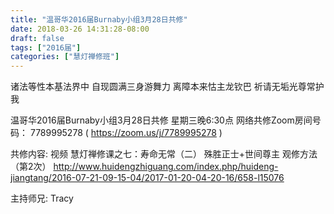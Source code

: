 ```yaml
---
title: "温哥华2016届Burnaby小组3月28日共修"
date: 2018-03-26 14:31:28-08:00
draft: false
tags: ["2016届"]
categories: ["慧灯禅修班"]
---
```

诸法等性本基法界中 自现圆满三身游舞力
离障本来怙主龙钦巴 祈请无垢光尊常护我

温哥华2016届Burnaby小组3月28日共修
星期三晚6:30点
网络共修Zoom房间号码： 7789995278 ( https://zoom.us/j/7789995278 )

共修内容: 
视频 慧灯禅修课之七：寿命无常（二） 殊胜正士+世间尊主 观修方法 （第2次）
http://www.huidengzhiguang.com/index.php/huideng-jiangtang/2016-07-21-09-15-04/2017-01-20-04-20-16/658-l15076

主持师兄: Tracy
